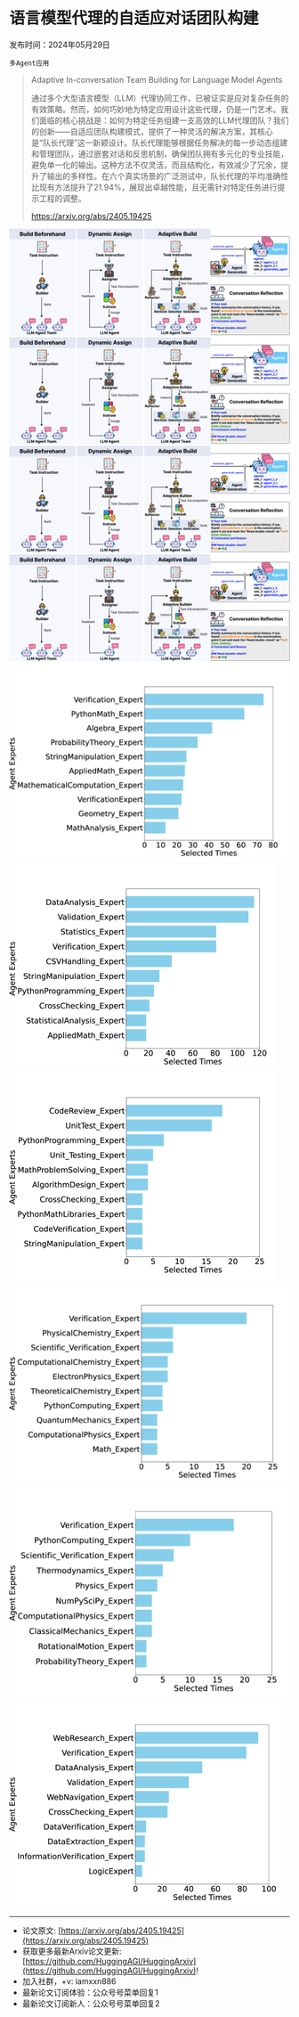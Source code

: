 # 语言模型代理的自适应对话团队构建
发布时间：2024年05月29日

`多Agent应用`
> Adaptive In-conversation Team Building for Language Model Agents
>
> 通过多个大型语言模型（LLM）代理协同工作，已被证实是应对复杂任务的有效策略。然而，如何巧妙地为特定应用设计这些代理，仍是一门艺术。我们面临的核心挑战是：如何为特定任务组建一支高效的LLM代理团队？我们的创新——自适应团队构建模式，提供了一种灵活的解决方案，其核心是“队长代理”这一新颖设计。队长代理能够根据任务解决的每一步动态组建和管理团队，通过嵌套对话和反思机制，确保团队拥有多元化的专业技能，避免单一化的输出。这种方法不仅灵活，而且结构化，有效减少了冗余，提升了输出的多样性。在六个真实场景的广泛测试中，队长代理的平均准确性比现有方法提升了21.94%，展现出卓越性能，且无需针对特定任务进行提示工程的调整。
>
> https://arxiv.org/abs/2405.19425

![](https://raw.githubusercontent.com/HuggingAGI/HuggingArxiv/main/paper_images/2405.19425/x1.png)
![](https://raw.githubusercontent.com/HuggingAGI/HuggingArxiv/main/paper_images/2405.19425/x2.png)
![](https://raw.githubusercontent.com/HuggingAGI/HuggingArxiv/main/paper_images/2405.19425/x3.png)
![](https://raw.githubusercontent.com/HuggingAGI/HuggingArxiv/main/paper_images/2405.19425/x4.png)
![](https://raw.githubusercontent.com/HuggingAGI/HuggingArxiv/main/paper_images/2405.19425/x5.png)
![](https://raw.githubusercontent.com/HuggingAGI/HuggingArxiv/main/paper_images/2405.19425/x6.png)
![](https://raw.githubusercontent.com/HuggingAGI/HuggingArxiv/main/paper_images/2405.19425/x7.png)
![](https://raw.githubusercontent.com/HuggingAGI/HuggingArxiv/main/paper_images/2405.19425/x8.png)
![](https://raw.githubusercontent.com/HuggingAGI/HuggingArxiv/main/paper_images/2405.19425/x9.png)
![](https://raw.githubusercontent.com/HuggingAGI/HuggingArxiv/main/paper_images/2405.19425/x10.png)

<hr />

- 论文原文: [https://arxiv.org/abs/2405.19425](https://arxiv.org/abs/2405.19425)
- 获取更多最新Arxiv论文更新: [https://github.com/HuggingAGI/HuggingArxiv](https://github.com/HuggingAGI/HuggingArxiv)!
- 加入社群，+v: iamxxn886
- 最新论文订阅体验：公众号号菜单回复1
- 最新论文订阅新人：公众号号菜单回复2